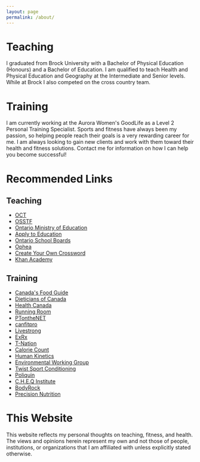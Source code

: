 ```yaml
---
layout: page
permalink: /about/
---
```


# Teaching

I graduated from Brock University with a Bachelor of Physical Education 
(Honours) and a Bachelor of Education. I am qualified to teach Health and 
Physical Education and Geography at the Intermediate and Senior levels. 
While at Brock I also competed on the cross country team.

# Training

I am currently working at the Aurora Women's GoodLife as a Level 2 Personal 
Training Specialist. Sports and fitness have always been my passion, so helping 
people reach their goals is a very rewarding career for me. I am always looking 
to gain new clients and work with them toward their health and fitness 
solutions. Contact me for information on how I can help you become successful!

# Recommended Links

## Teaching

- [OCT](http://www.oct.ca/)
- [OSSTF](http://www.osstf.on.ca/)
- [Ontario Ministry of Education](http://www.edu.gov.on.ca/eng/teachers/)
- [Apply to Education](http://www.applytoeducation.com/AttLogin.aspx?ReturnUrl=%2fApplicant%2fAttStart.aspx)
- [Ontario School Boards](http://www.osstf.on.ca/Default.aspx?DN=47253154-6432-4bfe-ac42-baefd828ae34)
- [Ophea](http://www.ophea.net/)
- [Create Your Own Crossword](http://www.armoredpenguin.com/crossword/)
- [Khan Academy](http://www.khanacademy.org/)

## Training

- [Canada's Food Guide](http://www.hc-sc.gc.ca/fn-an/food-guide-aliment/index-eng.php)
- [Dieticians of Canada](http://www.dietitians.ca/)
- [Health Canada](http://www.hc-sc.gc.ca/)
- [Running Room](http://www.runningroom.com/)
- [PTontheNET](http://www.ptonthenet.com/)
- [canfitpro](http://www.canfitpro.com/)
- [Livestrong](http://www.livestrong.com/)
- [ExRx](http://www.exrx.net/)
- [T-Nation](http://www.t-nation.com/)
- [Calorie Count](http://caloriecount.about.com/)
- [Human Kinetics](http://www.humankinetics.com/)
- [Environmental Working Group](http://ewg.org/)
- [Twist Sport Conditioning](http://www.twistconditioning.com/)
- [Poliquin](http://www.charlespoliquin.com/)
- [C.H.E.Q Institute](http://www.chekinstitute.com/)
- [BodyRock](http://www.bodyrock.tv/)
- [Precision Nutrition](http://www.precisionnutrition.com/)

# This Website

This website reflects my personal thoughts on teaching, fitness, and health. 
The views and opinions herein represent my own and not those of people, 
institutions, or organizations that I am affiliated with unless explicitly 
stated otherwise.
